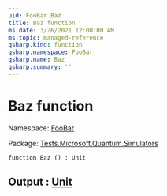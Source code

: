 ```yaml
---
uid: FooBar.Baz
title: Baz function
ms.date: 3/26/2021 12:00:00 AM
ms.topic: managed-reference
qsharp.kind: function
qsharp.namespace: FooBar
qsharp.name: Baz
qsharp.summary: ''
---
```


# Baz function

Namespace: [FooBar](xref:FooBar)

Package: [Tests.Microsoft.Quantum.Simulators](https://nuget.org/packages/Tests.Microsoft.Quantum.Simulators)




```qsharp
function Baz () : Unit
```


## Output : [Unit](xref:microsoft.quantum.lang-ref.unit)

